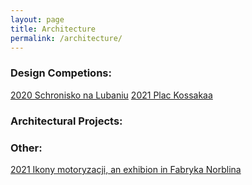 ```yaml
---
layout: page
title: Architecture
permalink: /architecture/
---
```



### Design Competions:

[2020 Schronisko na Lubaniu](https://w7k.pl/Schronisko-Na-Lubaniu/)
[2021 Plac Kossakaa](https://w7k.pl/Plac-Kossaka-w-Krakowie/)

### Architectural Projects:


### Other:

[2021 Ikony motoryzacji, an exhibion in Fabryka Norblina](https://w7k.pl/Ikony-Motoryzacji/)

